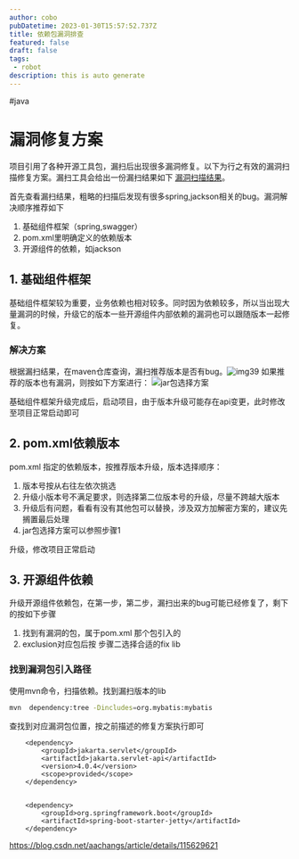 ```yaml
---
author: cobo
pubDatetime: 2023-01-30T15:57:52.737Z
title: 依赖包漏洞排查
featured: false
draft: false
tags:
 - robot
description: this is auto generate
---
```

#java
# 漏洞修复方案
项目引用了各种开源工具包，漏扫后出现很多漏洞修复。以下为行之有效的漏洞扫描修复方案。漏扫工具会给出一份漏扫结果如下
[漏洞扫描结果](./resources/%E6%BC%8F%E6%B4%9E%E6%89%AB%E6%8F%8F.md)。

首先查看漏扫结果，粗略的扫描后发现有很多spring,jackson相关的bug。漏洞解决顺序推荐如下

1. 基础组件框架（spring,swagger）
2. pom.xml里明确定义的依赖版本
3. 开源组件的依赖，如jackson

## 1. 基础组件框架
基础组件框架较为重要，业务依赖也相对较多。同时因为依赖较多，所以当出现大量漏洞的时候，升级它的版本一些开源组件内部依赖的漏洞也可以跟随版本一起修复。

### 解决方案
根据漏扫结果，在maven仓库查询，漏扫推荐版本是否有bug。![img39](@assets/images/img39.png)
如果推荐的版本也有漏洞，则按如下方案进行：
![jar包选择方案](./resources/%E6%BC%8F%E6%B4%9E%E6%89%AB%E6%8F%8F%E6%B5%81%E7%A8%8B.drawio.svg)

基础组件框架升级完成后，启动项目，由于版本升级可能存在api变更，此时修改至项目正常启动即可

## 2. pom.xml依赖版本
pom.xml 指定的依赖版本，按推荐版本升级，版本选择顺序：
1. 版本号按从右往左依次挑选
2. 升级小版本号不满足要求，则选择第二位版本号的升级，尽量不跨越大版本
3. 升级后有问题，看看有没有其他包可以替换，涉及双方加解密方案的，建议先搁置最后处理
4. jar包选择方案可以参照步骤1

升级，修改项目正常启动

## 3. 开源组件依赖
升级开源组件依赖包，在第一步，第二步，漏扫出来的bug可能已经修复了，剩下的按如下步骤
1. 找到有漏洞的包，属于pom.xml 那个包引入的
2. exclusion对应包后按 步骤二选择合适的fix lib

### 找到漏洞包引入路径

使用mvn命令，扫描依赖。找到漏扫版本的lib
```sh
mvn  dependency:tree -Dincludes=org.mybatis:mybatis
```
查找到对应漏洞包位置，按之前描述的修复方案执行即可

		<dependency>
			<groupId>jakarta.servlet</groupId>
			<artifactId>jakarta.servlet-api</artifactId>
			<version>4.0.4</version>
			<scope>provided</scope>
		</dependency>


		<dependency>
			<groupId>org.springframework.boot</groupId>
			<artifactId>spring-boot-starter-jetty</artifactId>
		</dependency>

https://blog.csdn.net/aachangs/article/details/115629621

